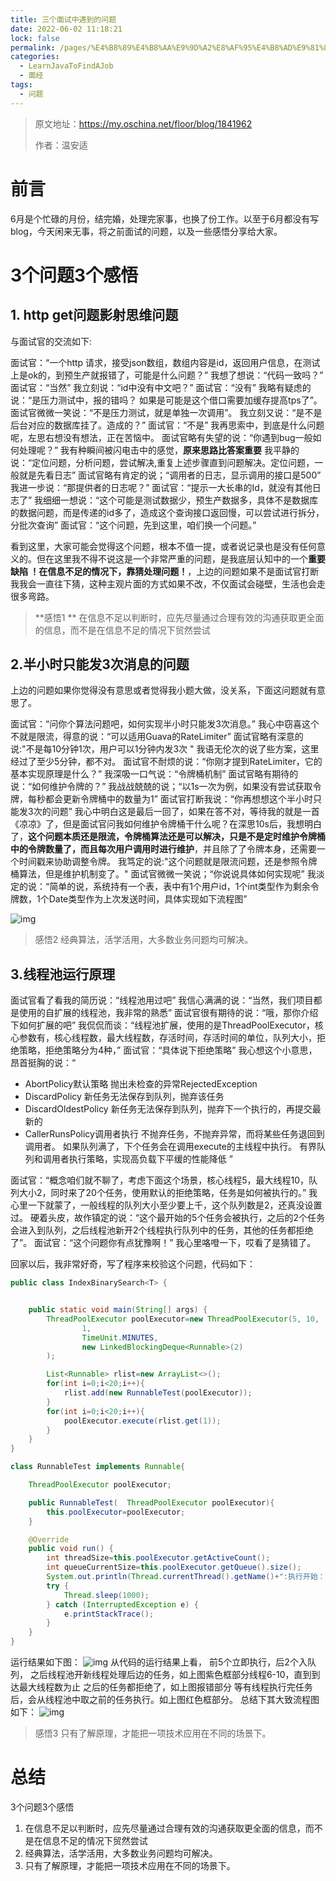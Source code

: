 ```yaml
---
title: 三个面试中遇到的问题
date: 2022-06-02 11:18:21
lock: false
permalink: /pages/%E4%B8%89%E4%B8%AA%E9%9D%A2%E8%AF%95%E4%B8%AD%E9%81%87%E5%88%B0%E7%9A%84%E9%97%AE%E9%A2%98
categories: 
  - LearnJavaToFindAJob
  - 面经
tags: 
  - 问题
---
```

> 原文地址：https://my.oschina.net/floor/blog/1841962
>
> 作者：温安适

# 前言

6月是个忙碌的月份，结完婚，处理完家事，也换了份工作。以至于6月都没有写blog，今天闲来无事，将之前面试的问题，以及一些感悟分享给大家。

# 3个问题3个感悟

## 1. http get问题影射思维问题

与面试官的交流如下:

面试官：“一个http 请求，接受json数组，数组内容是id，返回用户信息，在测试上是ok的，到预生产就报错了，可能是什么问题？”
我想了想说：“代码一致吗？”
面试官：“当然”
我立刻说：“id中没有中文吧？”
面试官：“没有”
我略有疑虑的说：“是压力测试中，报的错吗？ 如果是可能是这个借口需要加缓存提高tps了”。
面试官微微一笑说：“不是压力测试，就是单独一次调用”。
我立刻又说：“是不是后台对应的数据库挂了。造成的？”
面试官：“不是”
我再思索中，到底是什么问题呢，左思右想没有想法，正在苦恼中。
面试官略有失望的说：“你遇到bug一般如何处理呢？”
我有种瞬间被闪电击中的感觉，**原来思路比答案重要**
我平静的说：“定位问题，分析问题，尝试解决,重复上述步骤直到问题解决。定位问题，一般就是先看日志”
面试官略有肯定的说；“调用者的日志，显示调用的接口是500”
我进一步说：“那提供者的日志呢？”
面试官：“提示一大长串的Id，就没有其他日志了”
我细细一想说：“这个可能是测试数据少，预生产数据多，具体不是数据库的数据问题，而是传递的id多了，造成这个查询接口返回慢，可以尝试进行拆分，分批次查询”
面试官：“这个问题，先到这里，咱们换一个问题。”

看到这里，大家可能会觉得这个问题，根本不值一提，或者说记录也是没有任何意义的。但在这里我不得不说这是一个非常严重的问题，是我底层认知中的一个**重要缺陷 ！在信息不足的情况下，靠猜处理问题！**，上边的问题如果不是面试官打断我我会一直往下猜，这种主观片面的方式如果不改，不仅面试会碰壁，生活也会走很多弯路。

> **感悟1 **
> 在信息不足以判断时，应先尽量通过合理有效的沟通获取更全面的信息，而不是在信息不足的情况下贸然尝试

## 2.半小时只能发3次消息的问题

上边的问题如果你觉得没有意思或者觉得我小题大做，没关系，下面这问题就有意思了。

面试官：“问你个算法问题吧，如何实现半小时只能发3次消息。”
我心中窃喜这个不就是限流，得意的说：“可以适用Guava的RateLimiter”
面试官略有深意的说:"不是每10分钟1次，用户可以1分钟内发3次 "
我语无伦次的说了些方案，这里经过了至少5分钟，都不对。
面试官不耐烦的说：“你刚才提到RateLimiter，它的基本实现原理是什么？”
我深吸一口气说：“令牌桶机制”
面试官略有期待的说：“如何维护令牌的？”
我战战兢兢的说；“以1s一次为例，如果没有尝试获取令牌，每秒都会更新令牌桶中的数量为1”
面试官打断我说：“你再想想这个半小时只能发3次的问题”
我心中明白这是最后一回了，如果在答不对，等待我的就是一首《凉凉》了，但是面试官问我如何维护令牌桶干什么呢？在深思10s后，我想明白了，**这个问题本质还是限流，令牌桶算法还是可以解决，只是不是定时维护令牌桶中的令牌数量了，而且每次用户调用时进行维护**，并且除了了令牌本身，还需要一个时间戳来协助调整令牌。
我笃定的说:"这个问题就是限流问题，还是参照令牌桶算法，但是维护机制变了。"
面试官微微一笑说；“你说说具体如何实现呢”
我淡定的说：“简单的说，系统持有一个表，表中有1个用户id，1个int类型作为剩余令牌数，1个Date类型作为上次发送时间，具体实现如下流程图”

![img](https://oscimg.oschina.net/oscnet/0d39c55306e66b832997d5a2cacfdef04be.jpg)

> 感悟2
> 经典算法，活学活用，大多数业务问题均可解决。

## 3.线程池运行原理

面试官看了看我的简历说：“线程池用过吧”
我信心满满的说：“当然，我们项目都是使用的自扩展的线程池，我非常的熟悉”
面试官很有期待的说：“哦，那你介绍下如何扩展的吧”
我侃侃而谈：“线程池扩展，使用的是ThreadPoolExecutor，核心参数有，核心线程数，最大线程数，存活时间，存活时间的单位，队列大小，拒绝策略，拒绝策略分为4种，”
面试官：“具体说下拒绝策略”
我心想这个小意思，昂首挺胸的说：“

- AbortPolicy默认策略 抛出未检查的异常RejectedException
- DiscardPolicy 新任务无法保存到队列，抛弃该任务
- DiscardOldestPolicy 新任务无法保存到队列，抛弃下一个执行的，再提交最新的
- CallerRunsPolicy调用者执行 不抛弃任务，不抛弃异常，而将某些任务退回到 调用者。 如果队列满了，下个任务会在调用execute的主线程中执行。 有界队列和调用者执行策略，实现高负载下平缓的性能降低 ”

面试官：“概念咱们就不聊了，考虑下面这个场景，核心线程5，最大线程10，队列大小2，同时来了20个任务，使用默认的拒绝策略，任务是如何被执行的。”
我心里一下就蒙了，一般线程的队列大小至少要上千，这个队列数是2，还真没设置过。
硬着头皮，故作镇定的说：“这个最开始的5个任务会被执行，之后的2个任务会进入到队列，之后线程池新开2个线程执行队列中的任务，其他的任务都拒绝了”。
面试官：“这个问题你有点犹豫啊！”
我心里咯噔一下，哎看了是猜错了。

回家以后，我非常好奇，写了程序来校验这个问题，代码如下：

```java
public class IndexBinarySearch<T> {


    public static void main(String[] args) {
        ThreadPoolExecutor poolExecutor=new ThreadPoolExecutor(5, 10,
                1,
                TimeUnit.MINUTES,
                new LinkedBlockingDeque<Runnable>(2)
        );

        List<Runnable> rlist=new ArrayList<>();
        for(int i=0;i<20;i++){
            rlist.add(new RunnableTest(poolExecutor));
        }
        for(int i=0;i<20;i++){
            poolExecutor.execute(rlist.get(1));
        }
    }
}

class RunnableTest implements Runnable{

    ThreadPoolExecutor poolExecutor;

    public RunnableTest(  ThreadPoolExecutor poolExecutor){
        this.poolExecutor=poolExecutor;
    }

    @Override
    public void run() {
        int threadSize=this.poolExecutor.getActiveCount();
        int queueCurrentSize=this.poolExecutor.getQueue().size();
        System.out.println(Thread.currentThread().getName()+":执行开始："+"当前线程数："+threadSize+"当前队列大小："+queueCurrentSize);
        try {
            Thread.sleep(1000);
        } catch (InterruptedException e) {
            e.printStackTrace();
        }
    }
}
```

运行结果如下图：
![img](https://oscimg.oschina.net/oscnet/78bc024c6d246909dbcd94c214dee2e887c.jpg)
从代码的运行结果上看，
前5个立即执行，后2个入队列，
之后线程池开新线程处理后边的任务，如上图紫色框部分线程6-10，直到到达最大线程数为止
之后的任务都拒绝了，如上图报错部分
等有线程执行完任务后，会从线程池中取之前的任务执行。如上图红色框部分。
总结下其大致流程图如下： ![img](https://oscimg.oschina.net/oscnet/35bf583fc746f781c3ef3857f9c5eb542c9.jpg)

> 感悟3
> 只有了解原理，才能把一项技术应用在不同的场景下。

# 总结

3个问题3个感悟

1. 在信息不足以判断时，应先尽量通过合理有效的沟通获取更全面的信息，而不是在信息不足的情况下贸然尝试
2. 经典算法，活学活用，大多数业务问题均可解决。
3. 只有了解原理，才能把一项技术应用在不同的场景下。